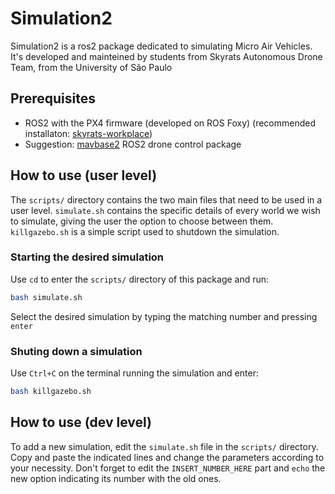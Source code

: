 # Simulation2
Simulation2 is a ros2 package dedicated to simulating Micro Air Vehicles. It's developed and mainteined by students from Skyrats Autonomous Drone Team, from the University of São Paulo
## Prerequisites

- ROS2 with the PX4 firmware (developed on ROS Foxy) (recommended installaton: [skyrats-workplace](https://github.com/SkyRats/skyrats-workplace/tree/ros2))
- Suggestion: [mavbase2](https://github.com/SkyRats/mavbase2) ROS2 drone control package 

## How to use (user level)
The `scripts/` directory contains the two main files that need to be used in a user level. `simulate.sh` contains the specific details of every world we wish to simulate, giving the user the option to choose between them. `killgazebo.sh` is a simple script used to shutdown the simulation.

### Starting the desired simulation
Use `cd` to enter the `scripts/` directory of this package and run:
```bash
bash simulate.sh
```
Select the desired simulation by typing the matching number and pressing `enter`

### Shuting down a simulation
Use `Ctrl+C` on the terminal running the simulation and enter:
```bash
bash killgazebo.sh
```

## How to use (dev level)
To add a new simulation, edit the `simulate.sh` file in the `scripts/` directory. Copy and paste the indicated lines and change the parameters according to your necessity. Don't forget to edit the `INSERT_NUMBER_HERE` part and `echo` the new option indicating its number with the old ones.
